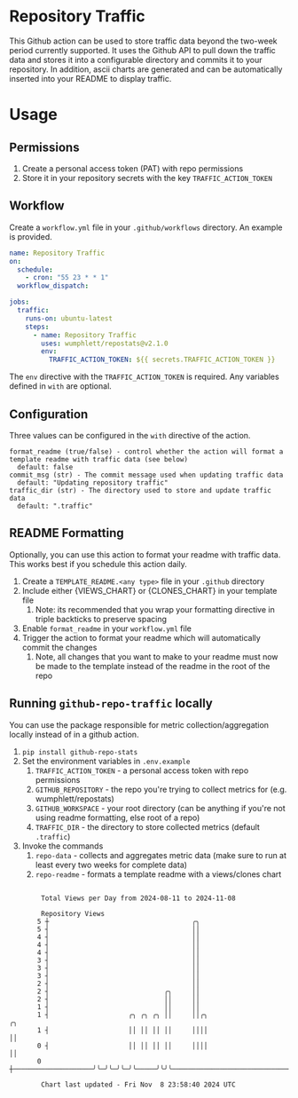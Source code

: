 # Repository Traffic

This Github action can be used to store traffic data beyond the two-week period currently supported.
It uses the Github API to pull down the traffic data and stores it into a configurable directory and commits it to your 
repository. In addition, ascii charts are generated and can be automatically inserted into your README to display traffic.

# Usage
## Permissions
1. Create a personal access token (PAT) with repo permissions
2. Store it in your repository secrets with the key `TRAFFIC_ACTION_TOKEN`

## Workflow
Create a `workflow.yml` file in your `.github/workflows` directory. An example is provided.

```yaml
name: Repository Traffic
on:
  schedule:
    - cron: "55 23 * * 1"
  workflow_dispatch:

jobs:
  traffic:
    runs-on: ubuntu-latest
    steps:
      - name: Repository Traffic
        uses: wumphlett/repostats@v2.1.0
        env:
          TRAFFIC_ACTION_TOKEN: ${{ secrets.TRAFFIC_ACTION_TOKEN }}
```
The `env` directive with the `TRAFFIC_ACTION_TOKEN` is required. Any variables defined in `with` are optional.

## Configuration
Three values can be configured in the `with` directive of the action.
```
format_readme (true/false) - control whether the action will format a template readme with traffic data (see below)
  default: false
commit_msg (str) - The commit message used when updating traffic data
  default: "Updating repository traffic"
traffic_dir (str) - The directory used to store and update traffic data
  default: ".traffic"
```

## README Formatting
Optionally, you can use this action to format your readme with traffic data. This works best if you schedule this action
daily.

1. Create a `TEMPLATE_README.<any type>` file in your `.github` directory
2. Include either {VIEWS_CHART} or {CLONES_CHART} in your template file
   1. Note: its recommended that you wrap your formatting directive in triple backticks to preserve spacing
3. Enable `format_readme` in your `workflow.yml` file
4. Trigger the action to format your readme which will automatically commit the changes
   1. Note, all changes that you want to make to your readme must now be made to the template instead of the readme in the root of the repo

## Running `github-repo-traffic` locally
You can use the package responsible for metric collection/aggregation locally instead of in a github action.

1. `pip install github-repo-stats`
2. Set the environment variables in `.env.example`
   1. `TRAFFIC_ACTION_TOKEN` - a personal access token with repo permissions
   2. `GITHUB_REPOSITORY` - the repo you're trying to collect metrics for (e.g. wumphlett/repostats)
   3. `GITHUB_WORKSPACE` - your root directory (can be anything if you're not using readme formatting, else root of a repo)
   4. `TRAFFIC_DIR` - the directory to store collected metrics (default `.traffic`)
3. Invoke the commands
   1. `repo-data` - collects and aggregates metric data (make sure to run at least every two weeks for complete data)
   2. `repo-readme` - formats a template readme with a views/clones chart

```

        Total Views per Day from 2024-08-11 to 2024-11-08

        Repository Views
       5 ┼                                    ╭╮
       5 ┤                                    ││
       4 ┤                                    ││
       4 ┤                                    ││
       4 ┤                                    ││
       3 ┤                                    ││
       3 ┤                                    ││
       3 ┤                                    ││
       2 ┤                                    ││
       2 ┤                             ╭╮     ││
       2 ┤                             ││     ││
       1 ┤                             ││     ││
       1 ┤                    ╭╮ ╭╮ ╭╮ ││     ││╭╮                                         ╭╮
       1 ┤                    ││ ││ ││ ││     ││││                                         ││
       0 ┤                    ││ ││ ││ ││     ││││                                         ││
       0 ┼────────────────────╯╰─╯╰─╯╰─╯╰─────╯╰╯╰─────────────────────────────────────────╯╰──────

        Chart last updated - Fri Nov  8 23:58:40 2024 UTC
        
```
